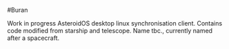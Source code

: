 #Buran

Work in progress AsteroidOS desktop linux synchronisation client. Contains code modified from starship and telescope.
Name tbc., currently named after a spacecraft.


